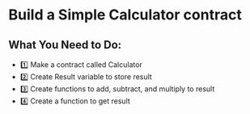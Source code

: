 # Build a Simple Calculator contract

## What You Need to Do:
- 1️⃣ Make a contract called Calculator
- 2️⃣ Create Result variable to store result
- 3️⃣ Create functions to add, subtract, and multiply to result
- 4️⃣ Create a function to get result
